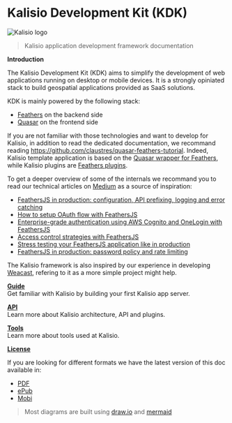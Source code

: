# Kalisio Development Kit (KDK)

![Kalisio logo](./images/kalisio-logo-256.png)

> Kalisio application development framework documentation

**Introduction**

The Kalisio Development Kit (KDK) aims to simplify the development of web applications running on desktop or mobile devices. It is a strongly opiniated stack to build geospatial applications provided as SaaS solutions.

KDK is mainly powered by the following stack:
* [Feathers](https://feathersjs.com/) on the backend side
* [Quasar](http://quasar-framework.org/) on the frontend side

If you are not familiar with those technologies and want to develop for Kalisio, in addition to read the dedicated documentation, we recommand reading https://github.com/claustres/quasar-feathers-tutorial. Indeed, Kalisio template application is based on the [Quasar wrapper for Feathers](https://github.com/quasarframework/quasar-wrapper-feathersjs-api), while Kalisio plugins are [Feathers plugins](https://docs.feathersjs.com/guides/advanced/creating-a-plugin.html). 

To get a deeper overview of some of the internals we recommand you to read our technical articles on [Medium](https://medium.com/@luc.claustres) as a source of inspiration:
* [FeathersJS in production: configuration, API prefixing, logging and error catching](https://blog.feathersjs.com/feathersjs-in-production-configuration-api-prefixing-logging-and-error-catching-2a80e044e233)
* [How to setup OAuth flow with FeathersJS](https://blog.feathersjs.com/how-to-setup-oauth-flow-with-featherjs-522bdecb10a8)
* [Enterprise-grade authentication using AWS Cognito and OneLogin with FeathersJS](https://blog.feathersjs.com/enterprise-grade-authentication-using-aws-cognito-and-onelogin-with-feathersjs-d4c6f46ab123)
* [Access control strategies with FeathersJS](https://blog.feathersjs.com/access-control-strategies-with-feathersjs-72452268739d)
* [Stress testing your FeathersJS application like in production](https://blog.feathersjs.com/stress-testing-your-feathersjs-application-like-in-production-4b8611ee8d9e)
* [FeathersJS in production: password policy and rate limiting](https://blog.feathersjs.com/feathersjs-in-production-password-policy-and-rate-limiting-32c9874dc563)

The Kalisio framework is also inspired by our experience in developing [Weacast](https://weacast.gitbooks.io/weacast-docs/), refering to it as a more simple project might help.

[**Guide**](./guides/README.MD)<br/>
Get familiar with Kalisio by building your first Kalisio app server.

[**API**](./api/README.MD)<br/>
Learn more about Kalisio architecture, API and plugins.

[**Tools**](./tools/README.MD)<br/>
Learn more about tools used at Kalisio.

[**License**](./LICENSE.MD)

If you are looking for different formats we have the latest version of this doc available in:

* [PDF](https://www.gitbook.com/download/pdf/book/kalisio/kalisio)
* [ePub](https://www.gitbook.com/download/epub/book/kalisio/kalisio)
* [Mobi](https://www.gitbook.com/download/mobi/book/kalisio/kalisio)

> Most diagrams are built using [draw.io](http://draw.io) and [mermaid](https://github.com/knsv/mermaid)
